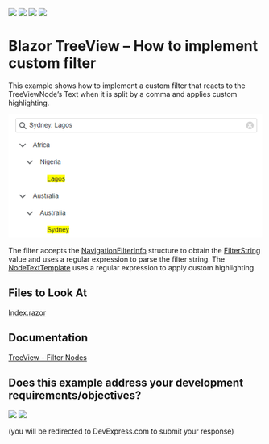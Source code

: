 <!-- default badges list -->
![](https://img.shields.io/endpoint?url=https://codecentral.devexpress.com/api/v1/VersionRange/501681799/24.2.1%2B)
[![](https://img.shields.io/badge/Open_in_DevExpress_Support_Center-FF7200?style=flat-square&logo=DevExpress&logoColor=white)](https://supportcenter.devexpress.com/ticket/details/T1094678)
[![](https://img.shields.io/badge/📖_How_to_use_DevExpress_Examples-e9f6fc?style=flat-square)](https://docs.devexpress.com/GeneralInformation/403183)
[![](https://img.shields.io/badge/💬_Leave_Feedback-feecdd?style=flat-square)](#does-this-example-address-your-development-requirementsobjectives)
<!-- default badges end -->

# Blazor TreeView – How to implement custom filter

This example shows how to implement a custom filter that reacts to the  TreeViewNode’s Text when it is split by a comma and applies custom highlighting.

 ![](CS/TreeViewCustomFilter/image.png)
 
The filter accepts the [NavigationFilterInfo](http://docs.devexpress.com/Blazor/DevExpress.Blazor.NavigationFilterInfo) structure to obtain the [FilterString](http://docs.devexpress.com/Blazor/DevExpress.Blazor.DxTreeView.FilterString) value and uses a regular expression to parse the filter string. The [NodeTextTemplate](http://docs.devexpress.com/Blazor/DevExpress.Blazor.DxTreeView.NodeTextTemplate) uses a regular expression to apply custom highlighting.

<!-- default file list -->

## Files to Look At

[Index.razor](CS/TreeViewCustomFilter/Pages/Index.razor)

<!-- default file list end -->

## Documentation

[TreeView - Filter Nodes](http://docs.devexpress.com/Blazor/DevExpress.Blazor.DxTreeView#filter-nodes)
<!-- feedback -->
## Does this example address your development requirements/objectives?

[<img src="https://www.devexpress.com/support/examples/i/yes-button.svg"/>](https://www.devexpress.com/support/examples/survey.xml?utm_source=github&utm_campaign=blazor-tree-view-how-to-implement-custom-filter&~~~was_helpful=yes) [<img src="https://www.devexpress.com/support/examples/i/no-button.svg"/>](https://www.devexpress.com/support/examples/survey.xml?utm_source=github&utm_campaign=blazor-tree-view-how-to-implement-custom-filter&~~~was_helpful=no)

(you will be redirected to DevExpress.com to submit your response)
<!-- feedback end -->
